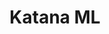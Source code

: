 ---
codehost: https://github.com/katanaml/katana-skipper
logohandle: katanamlio
sort: katanaml
title: Katana ML
twitter: https://x.com/katana_ml
website: https://katanaml.io/
---